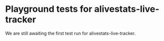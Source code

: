 # Playground tests for alivestats-live-tracker
We are still awaiting the first test run for alivestats-live-tracker.
